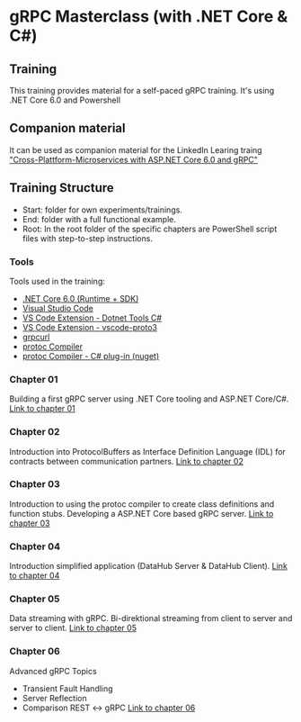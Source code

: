 # gRPC Masterclass (with .NET Core & C#)
## Training
This training provides material for a self-paced gRPC training. It's using .NET Core 6.0 and Powershell

## Companion material 
It can be used as companion material for the LinkedIn Learing traing ["Cross-Plattform-Microservices with ASP.NET Core 6.0 and gRPC"](https://www.linkedin.com/learning/cross-plattform-microservices-mit-asp-dot-net-core-6-0-und-grpc?u=0)

## Training Structure
- Start: folder for own experiments/trainings. 
- End: folder with a full functional example.
- Root: In the root folder of the specific chapters are PowerShell script files with step-to-step instructions. 
### Tools 
Tools used in the training: 
- [.NET Core 6.0 (Runtime + SDK)](https://dotnet.microsoft.com/en-us/download)
- [Visual Studio Code](https://code.visualstudio.com/Download) 
- [VS Code Extension - Dotnet Tools C#](https://marketplace.visualstudio.com/items?itemName=ms-dotnettools.csharp)
- [VS Code Extension - vscode-proto3](https://marketplace.visualstudio.com/items?itemName=zxh404.vscode-proto3)
- [grpcurl](https://github.com/fullstorydev/grpcurl)
- [protoc Compiler](https://grpc.io/docs/protoc-installation/)
- [protoc Compiler - C# plug-in (nuget)](https://nuget.info/packages/Grpc.Tools/2.46.3)

### Chapter 01
Building a first gRPC server using .NET Core tooling and ASP.NET Core/C#. 
[Link to chapter 01](./01/README.md)

### Chapter 02
Introduction into ProtocolBuffers as Interface Definition Language (IDL) for contracts between communication partners.
[Link to chapter 02](./02/Readme.md)

### Chapter 03
Introduction to using the protoc compiler to create class definitions and function stubs. Developing a ASP.NET Core based gRPC server. 
[Link to chapter 03](./03/README.md)

### Chapter 04
Introduction simplified application (DataHub Server & DataHub Client).
[Link to chapter 04](./04/README.md)

### Chapter 05
Data streaming with gRPC. Bi-direktional streaming from client to server and server to client. 
[Link to chapter 05](./05/README.md)

### Chapter 06
Advanced gRPC Topics
- Transient Fault Handling
- Server Reflection 
- Comparison REST <-> gRPC
[Link to chapter 06](./06/README.md)
